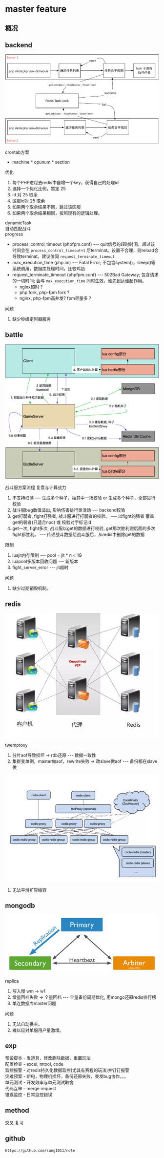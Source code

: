 # master feature

## 概况

## backend

![img](master-cron.png)

crontab方案  

- machine \* cpunum * section

优化

1. 每个PHP进程去redis中自增一个key，获得自己的处理id
2. 选择一个优化比例，暂定 25
3. id 对 25 取余
4. 区服id对 25 取余
5. 如果两个取余结果不同，跳过该区服
6. 如果两个取余结果相同，按照现有的逻辑处理。

dynamicTask  
自动匹配战斗  
progress

- process_control_timeout (phpfpm.conf) --- quit信号的超时时间，超过该时间会在 `process_control_timeout+1` 后terminat。设置不合理，则reload会导致terminat。建议值同 `request_terminate_timeout`
- max_execution_time (php.ini) --- Fatal Error; 不包含system()，sleep()等系统调用，数据库处理时间，比较鸡肋
- request_terminate_timeout (phpfpm.conf) --- 502Bad Gateway; 包含请求的一切时间; 会与 `max_execution_time` 同时生效，谁先到达谁起作用。
  - nginx超时 ?
  - php fork, php-fpm fork ?
  - nginx, php-fpm高并发? fpm尽量多？

问题

1. 缺少秒级定时器服务

## battle

![img](master-abaddon.png)

战斗服方案流程 复盘与计算战力

1. 不支持扫荡 --- 生成多个种子，抽其中一场校验 or 生成多个种子，全部进行校验
2. 战斗服bug数值溢出, 影响伤害排行类活动 --- backend校验
3. get打弱者, fight打强者, 战斗服进行打弱者的校验。 --- 以fight的强者 覆盖 get的弱者(只适合npc) 或 校验对手标记id
4. get一次, fight多次, 战斗服以get的数据进行校验, get那次胜利则后面的多次fight都胜利。 --- 传递战斗数据给战斗服后，从redis中删除get的数据

限制

1. luajit内存限制 --- pool = jit * n < 1G
2. luapool多版本回收问题 --- 新版本
3. fight_server_error --- jit超时

问题

1. 缺少过期销毁机制。

## redis

![img](master-twemproxy.png)  

twemproxy  

1. 分片aof导致损坏 -> rdb还原 --- 数据一致性  
2. 集群变单例，master做aof，rewrite失败 -> 改slave做aof --- 备份都在slave做  

![img](master-codis.png)

1. 无法平滑扩容缩容

## mongodb

![img](master-mongodb-replica.png)  

replica  

1. 写入慢 wm -> w1  
2. 增量回档失败 -> 全量回档 --- 全量备份周期优化, 用mongo还原redis排行榜  
3. 单连数据库master问题  

问题

1. 无法自动换主。
2. 难以应对单服用户量激增。

## exp

预设脚本 - 发道具，修改删除数据，重置玩法  
配置检查 - excel, mtool, code  
监控报警 - 对redis持久化数据监控(尤其有赛程的玩法)并钉钉报警  
灾难预案 - 断电，物理机损坏，备份还原失败，突发bug协作。。。  
单元测试 - 开发效率与单元测试取舍  
代码互审 - merge request  
错误监控 - 日常监控错误  

## method

交叉
复习

## github

`https://github.com/sung1011/note`

